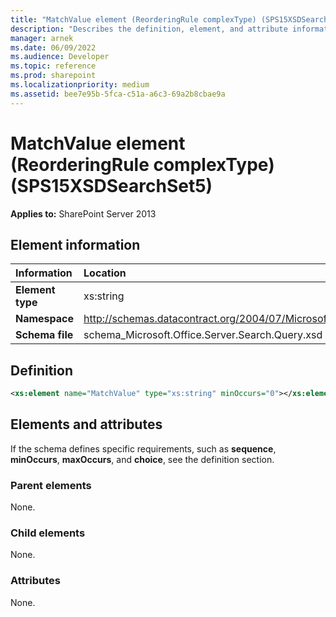 ```yaml
---
title: "MatchValue element (ReorderingRule complexType) (SPS15XSDSearchSet5)"
description: "Describes the definition, element, and attribute information for the MatchValue element (ReorderingRule complexType) (SPS15XSDSearchSet5)."
manager: arnek
ms.date: 06/09/2022
ms.audience: Developer
ms.topic: reference
ms.prod: sharepoint
ms.localizationpriority: medium
ms.assetid: bee7e95b-5fca-c51a-a6c3-69a2b8cbae9a
---
```


# MatchValue element (ReorderingRule complexType) (SPS15XSDSearchSet5)

**Applies to:** SharePoint Server 2013
  
## Element information

|Information|Location|
|:-----|:-----|
|**Element type** <br/> |xs:string  <br/> |
|**Namespace** <br/> |http://schemas.datacontract.org/2004/07/Microsoft.Office.Server.Search.Query  <br/> |
|**Schema file** <br/> |schema_Microsoft.Office.Server.Search.Query.xsd  <br/> |
   
## Definition

```XML
<xs:element name="MatchValue" type="xs:string" minOccurs="0"></xs:element>

```

## Elements and attributes

If the schema defines specific requirements, such as **sequence**, **minOccurs**, **maxOccurs**, and **choice**, see the definition section. 
  
### Parent elements

None.
  
### Child elements

None.
  
### Attributes

None.
  

